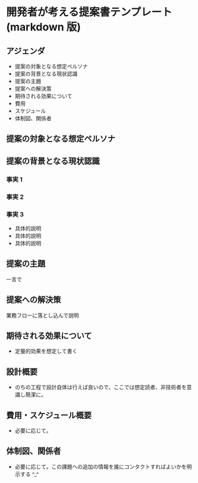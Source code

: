 # 開発者が考える提案書テンプレート (markdown 版)

## アジェンダ

- 提案の対象となる想定ペルソナ
- 提案の背景となる現状認識
- 提案の主題
- 提案への解決策
- 期待される効果について
- 費用
- スケジュール
- 体制図、関係者

## 提案の対象となる想定ペルソナ

## 提案の背景となる現状認識

### 事実 1

### 事実 2

### 事実 3

- 具体的説明
- 具体的説明
- 具体的説明

## 提案の主題

一言で

## 提案への解決策

業務フローに落とし込んで説明

## 期待される効果について

- 定量的効果を想定して書く

## 設計概要

- のちの工程で設計自体は行えば良いので、ここでは想定読者、非技術者を意識し簡潔に。

## 費用・スケジュール概要

- 必要に応じて。

## 体制図、関係者

- 必要に応じて。この課題への追加の情報を誰にコンタクトすればよいかを明示する
  ^\_^
